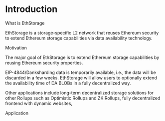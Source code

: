 # Introduction

What is EthStorage

EthStorage is a storage-specific L2 network that reuses Ethereum security to extend Ethereum storage capabilities via data availability technology.

Motivation

The major goal of EthStorage is to extend Ethereum storage capabilities by reusing Ethereum security properties.&#x20;

EIP-4844/Danksharding data is temporarily available, i.e., the data will be discarded in a few weeks. EthStorage will allow users to optionally extend the availability time of DA BLOBs in a fully decentralized way.&#x20;

Other applications include long-term decentralized storage solutions for other Rollups such as Optimistic Rollups and ZK Rollups, fully decentralized frontend with dynamic websites,&#x20;

Application

